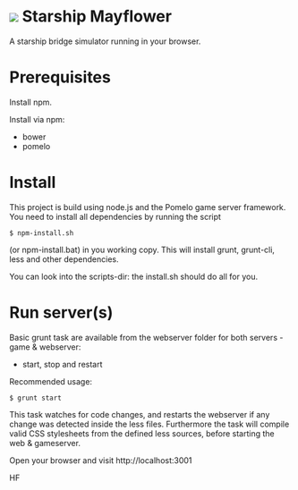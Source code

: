 <a href="https://travis-ci.org/ireznik/StarshipMayflower"><img src="https://travis-ci.org/feibeck/StarshipMayflower.svg?branch=master"></a>
Starship Mayflower
==================

A starship bridge simulator running in your browser.

Prerequisites
=============

Install npm.

Install via npm:
- bower
- pomelo

Install
=======

This project is build using node.js and the Pomelo game server framework. You need to install all dependencies by running the script

```
$ npm-install.sh
```
(or npm-install.bat) in you working copy. This will install grunt, grunt-cli, less and other dependencies.

You can look into the scripts-dir: the install.sh should do all for you.

Run server(s)
==========
Basic grunt task are available from the webserver folder for both servers - game & webserver:

- start, stop and restart

Recommended usage:
```
$ grunt start
```
This task watches for code changes, and restarts the webserver if any change was detected inside the less files.
Furthermore the task will compile valid CSS stylesheets from the defined less sources, before starting the web & gameserver.

Open your browser and visit http://localhost:3001

HF
